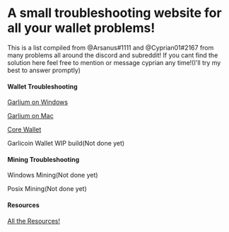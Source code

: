 # A small troubleshooting website for all your wallet problems!

This is a list compiled from @Arsanus#1111 and @Cyprian01#2167 from many problems all around the discord and subreddit! If you cant find the solution here feel free to mention or message cyprian any time!(I'll try my best to answer promptly)


#### Wallet Troubleshooting
[Garlium on Windows](https://cyprian831.github.io/Garlium/)

[Garlium on Mac](https://cyprian831.github.io/GarliumMac/)

[Core Wallet](https://cyprian831.github.io/WinCore/)

Garlicoin Wallet WIP build(Not done yet)

#### Mining Troubleshooting

Windows Mining(Not done yet)

Posix Mining(Not done yet)

#### Resources
[All the Resources!](https://cyprian831.github.io/Resources/)

